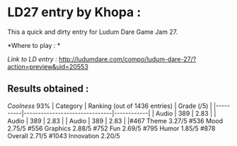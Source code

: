 LD27 entry by Khopa :
=====================

This a quick and dirty entry for Ludum Dare Game Jam 27. 

*Where to play : *

*Link to LD entry :*  http://ludumdare.com/compo/ludum-dare-27/?action=preview&uid=20553

Results obtained : 
------------------

*Coolness*	93%
| Category | Ranking (out of 1436 entries) | Grade (/5) |
|----------|-------------------------------|------------|
|	Audio	   | 389                           | 2.83       |
|	Audio	   | 389                           | 2.83       |
|	Audio	   | 389                           | 2.83       |
|#467	Theme	3.27/5
#536	Mood	2.75/5
#556	Graphics	2.88/5
#752	Fun	2.69/5
#795	Humor	1.85/5
#878	Overall	2.71/5
#1043	Innovation	2.20/5



